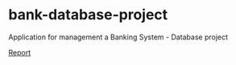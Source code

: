 # bank-database-project
Application for management a Banking System - Database project

[Report](https://github.com/joelpinheiro/bank-database-project/blob/master/Relato%CC%81rio%20Final.pdf)
